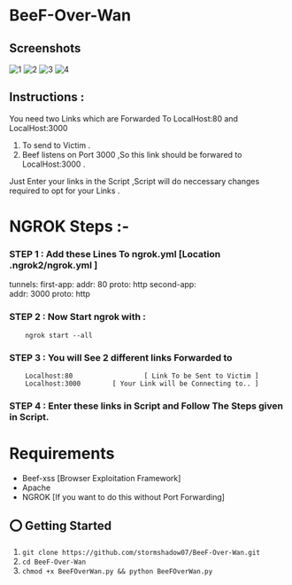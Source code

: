 # BeeF-Over-Wan
## Screenshots
![1](https://user-images.githubusercontent.com/33988926/37250457-1b013644-2523-11e8-86ba-ca22ee62179b.png)
![2](https://user-images.githubusercontent.com/33988926/37250458-1b722e3a-2523-11e8-84e4-1e9b4b9f4d02.png)
![3](https://user-images.githubusercontent.com/33988926/37250459-1ba6ad04-2523-11e8-83d8-44549be93735.png)
![4](https://user-images.githubusercontent.com/33988926/37250460-1bdb4e88-2523-11e8-9a0c-20bb7f34d6f7.png)


## Instructions :
You need two Links  which are Forwarded To LocalHost:80 and LocalHost:3000
1. To send to Victim .
2. Beef listens on Port 3000 ,So this link should be forwared to LocalHost:3000 .
	
Just Enter your links in the Script ,Script will do neccessary changes required to opt for your Links .

# NGROK Steps :-
### STEP 1 : Add these Lines To ngrok.yml [Location .ngrok2/ngrok.yml ]


tunnels:
    first-app:
        addr: 80
        proto: http
    second-app:   
        addr: 3000 
        proto: http
	
	
### STEP 2 : Now Start ngrok with : 
		ngrok start --all
### STEP 3 : You will See 2 different links Forwarded to
	    Localhost:80                  [ Link To be Sent to Victim ]
        Localhost:3000		  [ Your Link will be Connecting to.. ] 	
						
### STEP 4 : Enter these links in Script and Follow The Steps given in Script.

# Requirements
- Beef-xss [Browser Exploitation Framework] 
- Apache
- NGROK [If you want to do this without Port Forwarding]

## ⭕️ Getting Started
1. ```git clone https://github.com/stormshadow07/BeeF-Over-Wan.git```
2. ```cd BeeF-Over-Wan```
3. ```chmod +x BeeFOverWan.py && python BeeFOverWan.py```
